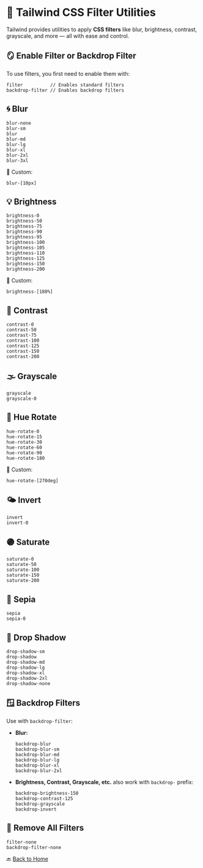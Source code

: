 # 🧊 Tailwind CSS Filter Utilities

Tailwind provides utilities to apply **CSS filters** like blur, brightness, contrast, grayscale, and more — all with ease and control.


## 🪞 Enable Filter or Backdrop Filter

To use filters, you first need to enable them with:

```
filter          // Enables standard filters
backdrop-filter // Enables backdrop filters
```


## 🌀 Blur

```
blur-none
blur-sm
blur
blur-md
blur-lg
blur-xl
blur-2xl
blur-3xl
```

🧪 Custom:

```
blur-[10px]
```


## 💡 Brightness

```
brightness-0
brightness-50
brightness-75
brightness-90
brightness-95
brightness-100
brightness-105
brightness-110
brightness-125
brightness-150
brightness-200
```

🧪 Custom:

```
brightness-[180%]
```


## 🧃 Contrast

```
contrast-0
contrast-50
contrast-75
contrast-100
contrast-125
contrast-150
contrast-200
```


## 🌫️ Grayscale

```
grayscale
grayscale-0
```


## 🌈 Hue Rotate

```
hue-rotate-0
hue-rotate-15
hue-rotate-30
hue-rotate-60
hue-rotate-90
hue-rotate-180
```

🧪 Custom:

```
hue-rotate-[270deg]
```


## 🌤️ Invert

```
invert
invert-0
```


## 🟣 Saturate

```
saturate-0
saturate-50
saturate-100
saturate-150
saturate-200
```


## 🧿 Sepia

```
sepia
sepia-0
```


## 🧪 Drop Shadow

```
drop-shadow-sm
drop-shadow
drop-shadow-md
drop-shadow-lg
drop-shadow-xl
drop-shadow-2xl
drop-shadow-none
```


## 🪟 Backdrop Filters

Use with `backdrop-filter`:

* **Blur:**

  ```
  backdrop-blur
  backdrop-blur-sm
  backdrop-blur-md
  backdrop-blur-lg
  backdrop-blur-xl
  backdrop-blur-2xl
  ```

* **Brightness, Contrast, Grayscale, etc.** also work with `backdrop-` prefix:

  ```
  backdrop-brightness-150
  backdrop-contrast-125
  backdrop-grayscale
  backdrop-invert
  ```


## 🧼 Remove All Filters

```
filter-none
backdrop-filter-none
```


🔙 [Back to Home](../README.md)
